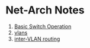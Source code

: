 # Net-Arch Notes
1. [Basic Switch Operation](./basic-switch-operation.md)
2. [vlans](./vlans.md)
3. [inter-VLAN routing](./inter-vlan-routing.md)
